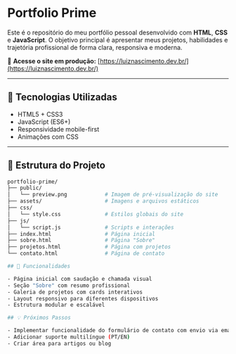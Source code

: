 # Portfolio Prime

Este é o repositório do meu portfólio pessoal desenvolvido com **HTML**, **CSS** e **JavaScript**. O objetivo principal é apresentar meus projetos, habilidades e trajetória profissional de forma clara, responsiva e moderna.

🔗 **Acesse o site em produção:** [https://luiznascimento.dev.br/](https://luiznascimento.dev.br/)

---

## 🚀 Tecnologias Utilizadas

- HTML5 + CSS3
- JavaScript (ES6+)
- Responsividade mobile-first
- Animações com CSS

---

## 📁 Estrutura do Projeto

```bash
portfolio-prime/
├── public/
│   └── preview.png            # Imagem de pré-visualização do site
├── assets/                    # Imagens e arquivos estáticos
├── css/
│   └── style.css              # Estilos globais do site
├── js/
│   └── script.js              # Scripts e interações
├── index.html                 # Página inicial
├── sobre.html                 # Página "Sobre"
├── projetos.html              # Página com projetos
└── contato.html               # Página de contato

## 📌 Funcionalidades

- Página inicial com saudação e chamada visual
- Seção "Sobre" com resumo profissional
- Galeria de projetos com cards interativos
- Layout responsivo para diferentes dispositivos
- Estrutura modular e escalável

## 💡 Próximos Passos

- Implementar funcionalidade do formulário de contato com envio via email
- Adicionar suporte multilíngue (PT/EN)
- Criar área para artigos ou blog
